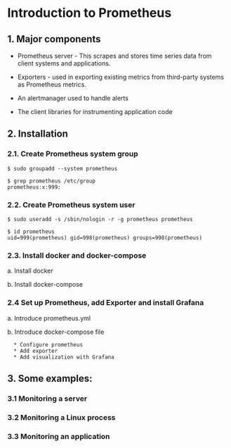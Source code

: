 # Introduction to Prometheus

## 1. Major components

* Prometheus server - This scrapes and stores time series data from client systems and applications.

* Exporters - used in exporting existing metrics from third-party systems as Prometheus metrics.

* An alertmanager used to handle alerts

* The client libraries for instrumenting application code

## 2. Installation

### 2.1. Create Prometheus system group
    $ sudo groupadd --system prometheus

    $ grep prometheus /etc/group
    prometheus:x:999:
 
### 2.2. Create Prometheus system user
    $ sudo useradd -s /sbin/nologin -r -g prometheus prometheus

    $ id prometheus
    uid=999(prometheus) gid=998(prometheus) groups=998(prometheus)
 
### 2.3. Install docker and docker-compose
  a. Install docker

  b. Install docker-compose

### 2.4 Set up Prometheus, add Exporter and install Grafana
  a. Introduce prometheus.yml

  b. Introduce docker-compose file
  
      * Configure prometheus
      * Add exporter
      * Add visualization with Grafana

## 3. Some examples:

### 3.1 Monitoring a server

### 3.2 Monitoring a Linux process

### 3.3 Monitoring an application


      
